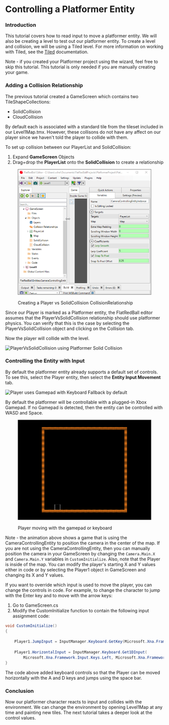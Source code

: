 # Controlling a Platformer Entity

### Introduction

This tutorial covers how to read input to move a platformer entity. We will also be creating a level to test out our platformer entity. To create a level and collision, we will be using a Tiled level. For more information on working with Tiled, see the [Tiled](../../../tiled-plugin/) documentation.

Note - if you created your Platformer project using the wizard, feel free to skip this tutorial. This tutorial is only needed if you are manually creating your game.

### Adding a Collision Relationship

The previous tutorial created a GameScreen which contains two TileShapeCollections:

* SolidCollision
* CloudCollision

By default each is associated with a standard tile from the tileset included in our Level1Map.tmx. However, these collisons do not have any affect on our player since we haven't told the player to collide with them.

To set up collision between our PlayerList and SolidCollision:

1. Expand **GameScreen** Objects
2. Drag+drop the **PlayerList** onto the **SolidCollision** to create a relationship

<figure><img src="../../../.gitbook/assets/11_06 11 55.gif" alt=""><figcaption><p>Creating a Player vs SolidCollision CollisionRelationship</p></figcaption></figure>

Since our Player is marked as a Platformer entity, the FlatRedBall editor assumes that the PlayerVsSolidCollision relationship should use platformer physics. You can verify that this is the case by selecting the PlayerVsSolidCollision object and clicking on the Collision tab.

Now the player will collide with the level.

![PlayerVsSolidCollision using Platformer Solid Collision](<../../../.gitbook/assets/11\_06 13 50.png>)

### Controlling the Entity with Input

By default the platformer entity already supports a default set of controls. To see this, select the Player entity, then select the **Entity Input Movement** tab.

![Player uses Gamepad with Keyboard Fallback by default](<../../../.gitbook/assets/11\_06 15 36.png>)

By default the platformer will be controllable with a plugged-in Xbox Gamepad. If no Gamepad is detected, then the entity can be controlled with WASD and Space.

<figure><img src="../../../.gitbook/assets/11_06 17 12.gif" alt=""><figcaption><p>Player moving with the gamepad or keyboard</p></figcaption></figure>

Note - the animation above shows a game that is using the CameraControllingEntity to position the camera in the center of the map. If you are not using the CameraControllingEntity, then you can manually position the camera in your GameScreen by changing the `Camera.Main.X` and `Camera.Main.Y` variables in `CustomInitialize`. Also, note that the Player is inside of the map. You can modify the player's starting X and Y values either in code or by selecting the Player1 object in GameScreen and changing its X and Y values.

If you want to override which input is used to move the player, you can change the controls in code. For example, to change the character to jump with the Enter key and to move with the arrow keys:

1. Go to GameScreen.cs
2. Modify the CustomInitialize function to contain the following input assignment code:

```csharp
void CustomInitialize()
{

    Player1.JumpInput = InputManager.Keyboard.GetKey(Microsoft.Xna.Framework.Input.Keys.Enter);

    Player1.HorizontalInput = InputManager.Keyboard.Get1DInput(
        Microsoft.Xna.Framework.Input.Keys.Left, Microsoft.Xna.Framework.Input.Keys.Right);
}
```

The code above added keyboard controls so that the Player can be moved horizontally with the A and D keys and jumps using the space bar.

### Conclusion

Now our platformer character reacts to input and collides with the environment. We can change the environment by opening Level1Map at any time and painting new tiles. The next tutorial takes a deeper look at the control values.
